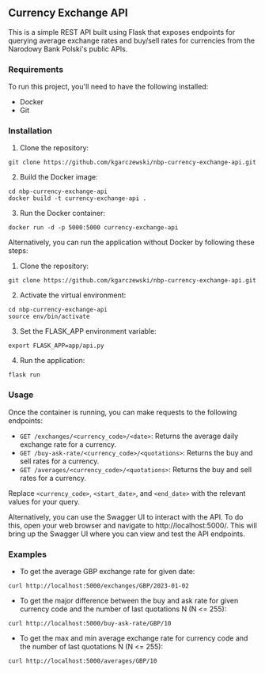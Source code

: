## Currency Exchange API

This is a simple REST API built using Flask that exposes endpoints for querying average exchange rates and buy/sell rates for currencies from the Narodowy Bank Polski's public APIs.

### Requirements

To run this project, you'll need to have the following installed:

- Docker
- Git

### Installation

1. Clone the repository:

```
git clone https://github.com/kgarczewski/nbp-currency-exchange-api.git
```

2. Build the Docker image:

```
cd nbp-currency-exchange-api
docker build -t currency-exchange-api .
```

3. Run the Docker container:

```
docker run -d -p 5000:5000 currency-exchange-api
```

Alternatively, you can run the application without Docker by following these steps:

1. Clone the repository:

```
git clone https://github.com/kgarczewski/nbp-currency-exchange-api.git
```

2. Activate the virtual environment:

```
cd nbp-currency-exchange-api
source env/bin/activate
```

3. Set the FLASK_APP environment variable:

```
export FLASK_APP=app/api.py
```

4. Run the application:

```
flask run
```

### Usage

Once the container is running, you can make requests to the following endpoints:

- `GET /exchanges/<currency_code>/<date>`: Returns the average daily exchange rate for a currency.
- `GET /buy-ask-rate/<currency_code>/<quotations>`: Returns the buy and sell rates for a currency.
- `GET /averages/<currency_code>/<quotations>`: Returns the buy and sell rates for a currency.

Replace `<currency_code>`, `<start_date>`, and `<end_date>` with the relevant values for your query.

Alternatively, you can use the Swagger UI to interact with the API. To do this, open your web browser and navigate to http://localhost:5000/. This will bring up the Swagger UI where you can view and test the API endpoints.

### Examples

- To get the average GBP exchange rate for given date:

```
curl http://localhost:5000/exchanges/GBP/2023-01-02
```

- To get the major difference between the buy and ask rate for given currency code and the number of last quotations N (N <= 255):

```
curl http://localhost:5000/buy-ask-rate/GBP/10
```

- To get the max and min average exchange rate for currency code and the number of last quotations N (N <= 255):

```
curl http://localhost:5000/averages/GBP/10
```